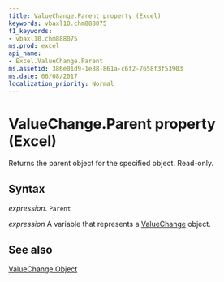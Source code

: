 ```yaml
---
title: ValueChange.Parent property (Excel)
keywords: vbaxl10.chm888075
f1_keywords:
- vbaxl10.chm888075
ms.prod: excel
api_name:
- Excel.ValueChange.Parent
ms.assetid: 386e01d9-1e88-861a-c6f2-7658f3f53903
ms.date: 06/08/2017
localization_priority: Normal
---
```



# ValueChange.Parent property (Excel)

Returns the parent object for the specified object. Read-only.


## Syntax

_expression_. `Parent`

_expression_ A variable that represents a [ValueChange](./Excel.ValueChange.md) object.


## See also


[ValueChange Object](Excel.ValueChange.md)

